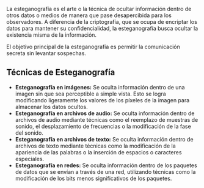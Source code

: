 La esteganografía es el arte o la técnica de ocultar información dentro de otros datos o medios de manera que pase desapercibida para los observadores. A diferencia de la criptografía, que se ocupa de encriptar los datos para mantener su confidencialidad, la esteganografía busca ocultar la existencia misma de la información.

El objetivo principal de la esteganografía es permitir la comunicación secreta sin levantar sospechas. 

## Técnicas de Esteganografía

- **Esteganografía en imágenes:** Se oculta información dentro de una imagen sin que sea perceptible a simple vista. Esto se logra modificando ligeramente los valores de los píxeles de la imagen para almacenar los datos ocultos.
- **Esteganografía en archivos de audio:** Se oculta información dentro de archivos de audio mediante técnicas como el reemplazo de muestras de sonido, el desplazamiento de frecuencias o la modificación de la fase del sonido.
- **Esteganografía en archivos de texto:** Se oculta información dentro de archivos de texto mediante técnicas como la modificación de la apariencia de las palabras o la inserción de espacios o caracteres especiales.
- **Esteganografía en redes:** Se oculta información dentro de los paquetes de datos que se envían a través de una red, utilizando técnicas como la modificación de los bits menos significativos de los paquetes.